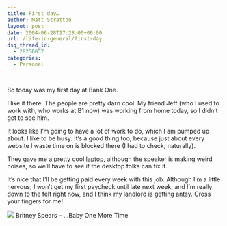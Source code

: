 ```yaml
---
title: First day…
author: Matt Stratton
layout: post
date: 2004-06-28T17:28:00+00:00
url: /life-in-general/first-day
dsq_thread_id:
  - 28250037
categories:
  - Personal

---
```

So today was my first day at Bank One.

I like it there. The people are pretty darn cool. My friend Jeff (who I used to work with, who works at B1 now) was working from home today, so I didn&#8217;t get to see him.

It looks like I&#8217;m going to have a lot of work to do, which I am pumped up about. I like to be busy. It&#8217;s a good thing too, because just about every website I waste time on is blocked there (I had to check, naturally).

They gave me a pretty cool <a href="http://h18000.www1.hp.com/products/quickspecs/11382_na/11382_na.HTML" target="_blank">laptop</a>, although the speaker is making weird noises, so we&#8217;ll have to see if the desktop folks can fix it.

It&#8217;s nice that I&#8217;ll be getting paid every week with this job. Although I&#8217;m a little nervous; I won&#8217;t get my first paycheck until late next week, and I&#8217;m really down to the felt right now, and I think my landlord is getting antsy. Cross your fingers for me!

[![][1]][2] Britney Spears &#8211; &#8230;Baby One More Time

 [1]: http://ax.phobos.apple.com.edgesuite.net/images/iTunes.gif
 [2]: http://www.itunes.com